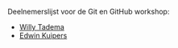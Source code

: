 Deelnemerslijst voor de Git en GitHub workshop:
* [Willy Tadema](deelnemers/willy-tadema.md)
* [Edwin Kuipers](deelnemers/edwinkuipers.md)
